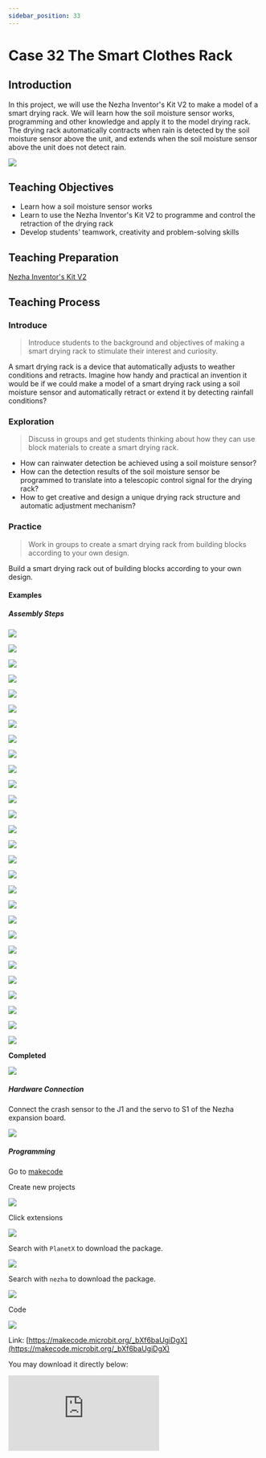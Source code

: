```yaml
---
sidebar_position: 33
---
```


# Case 32 The Smart Clothes Rack

## Introduction 

In this project, we will use the Nezha Inventor's Kit V2 to make a model of a smart drying rack. We will learn how the soil moisture sensor works, programming and other knowledge and apply it to the model drying rack. The drying rack automatically contracts when rain is detected by the soil moisture sensor above the unit, and extends when the soil moisture sensor above the unit does not detect rain.




![](./images/nezha-inventors-kit-v2-case-32-01.png)




## Teaching Objectives

- Learn how a soil moisture sensor works
- Learn to use the Nezha Inventor's Kit V2 to programme and control the retraction of the drying rack
- Develop students' teamwork, creativity and problem-solving skills



## Teaching Preparation

[Nezha Inventor's Kit V2](https://www.elecfreaks.com/nezha-inventor-s-kit-v2-for-micro-bit.html)


## Teaching Process

### Introduce

>Introduce students to the background and objectives of making a smart drying rack to stimulate their interest and curiosity.

A smart drying rack is a device that automatically adjusts to weather conditions and retracts. Imagine how handy and practical an invention it would be if we could make a model of a smart drying rack using a soil moisture sensor and automatically retract or extend it by detecting rainfall conditions?

### Exploration

>Discuss in groups and get students thinking about how they can use block materials to create a smart drying rack.

- How can rainwater detection be achieved using a soil moisture sensor?
- How can the detection results of the soil moisture sensor be programmed to translate into a telescopic control signal for the drying rack?
- How to get creative and design a unique drying rack structure and automatic adjustment mechanism?

### Practice

>Work in groups to create a smart drying rack from building blocks according to your own design.

Build a smart drying rack out of building blocks according to your own design.

#### Examples

##### Assembly Steps

![](./images/nezha-inventors-kit-v2-step-32-01.png)

![](./images/nezha-inventors-kit-v2-step-32-02.png)

![](./images/nezha-inventors-kit-v2-step-32-03.png)

![](./images/nezha-inventors-kit-v2-step-32-04.png)

![](./images/nezha-inventors-kit-v2-step-32-05.png)

![](./images/nezha-inventors-kit-v2-step-32-06.png)

![](./images/nezha-inventors-kit-v2-step-32-07.png)

![](./images/nezha-inventors-kit-v2-step-32-08.png)

![](./images/nezha-inventors-kit-v2-step-32-09.png)

![](./images/nezha-inventors-kit-v2-step-32-10.png)

![](./images/nezha-inventors-kit-v2-step-32-11.png)

![](./images/nezha-inventors-kit-v2-step-32-12.png)

![](./images/nezha-inventors-kit-v2-step-32-13.png)

![](./images/nezha-inventors-kit-v2-step-32-14.png)

![](./images/nezha-inventors-kit-v2-step-32-15.png)

![](./images/nezha-inventors-kit-v2-step-32-16.png)

![](./images/nezha-inventors-kit-v2-step-32-17.png)

![](./images/nezha-inventors-kit-v2-step-32-18.png)

![](./images/nezha-inventors-kit-v2-step-32-19.png)

![](./images/nezha-inventors-kit-v2-step-32-20.png)

![](./images/nezha-inventors-kit-v2-step-32-21.png)

![](./images/nezha-inventors-kit-v2-step-32-22.png)

![](./images/nezha-inventors-kit-v2-step-32-23.png)

![](./images/nezha-inventors-kit-v2-step-32-24.png)

![](./images/nezha-inventors-kit-v2-step-32-25.png)

![](./images/nezha-inventors-kit-v2-step-32-26.png)

![](./images/nezha-inventors-kit-v2-step-32-27.png)

![](./images/nezha-inventors-kit-v2-step-32-28.png)

**Completed**

![](./images/nezha-inventors-kit-v2-case-32-01.png)

##### Hardware Connection

Connect the crash sensor to the J1 and the servo to S1 of the Nezha expansion board.

![](./images/nezha-inventors-kit-v2-case-32-02.png)

##### Programming 

Go to [makecode](https://makecode.microbit.org/#)

Create new projects

![](./images/nezha-inventors-kit-v2-case-19-03.png)

Click extensions

![](./images/nezha-inventors-kit-v2-case-19-04.png)


Search with `PlanetX` to download the package. 

![](./images/nezha-inventors-kit-v2-case-19-05.png)

Search with `nezha` to download the package. 

![](./images/nezha-inventors-kit-v2-case-19-06.png)

Code

![](./images/nezha-inventors-kit-v2-case-32-07.png)


Link: [https://makecode.microbit.org/_bXf6baUgiDgX](https://makecode.microbit.org/_bXf6baUgiDgX)

You may download it directly below:

<div
    style={{
        position: 'relative',
        paddingBottom: '60%',
        overflow: 'hidden',
    }}
>
    <iframe
        src="https://makecode.microbit.org/_bXf6baUgiDgX"
        frameborder="0"
        sandbox="allow-popups allow-forms allow-scripts allow-same-origin"
        style={{
            position: 'absolute',
            width: '100%',
            height: '100%',
        }}
    />
</div>



### Demonstration

>Presented in groups, students test, tune and optimise their robots to improve the accuracy and stability of their line following, comparing the results and effectiveness of each group.

#### Result

The drying rack automatically contracts when rain is detected by the soil moisture sensor above the unit, and extends when the soil moisture sensor above the unit does not detect rain.

![](./images/nezha-inventors-kit-v2-case-32.gif)

### Reflection

>Share in groups so that students in each group can share their production process and insights, summarise the problems and solutions they encountered, and evaluate their strengths and weaknesses.
